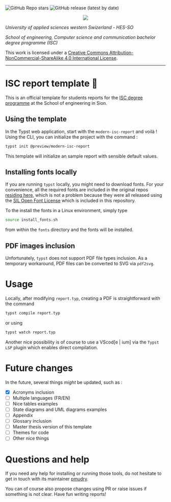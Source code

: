![GitHub Repo stars](https://img.shields.io/github/stars/ISC-HEI/modern-isc-report)
![GitHub release (latest by date)](https://img.shields.io/github/v/release/ISC-HEI/modern-isc-report)

<p align="center">
  <a href="https://hevs.ch/isc">
  <img src="https://user-images.githubusercontent.com/4624112/214764929-89aa8609-c540-4cc0-9905-23886814772e.png"/>    
  </a>
</p>

*University of applied sciences western Swizerland - HES-SO*

*School of engineering, Computer science and communication bachelor degree programme (ISC)*

This work is licensed under a
[Creative Commons Attribution-NonCommercial-ShareAlike 4.0 International License][cc-by-nc-sa].

[cc-by-nc-sa]: http://creativecommons.org/licenses/by-nc-sa/4.0/
[cc-by-nc-sa-image]: https://licensebuttons.net/l/by-nc-sa/4.0/88x31.png
[cc-by-nc-sa-shield]: https://img.shields.io/badge/License-CC%20BY--NC--SA%204.0-lightgrey.svg

---

# ISC report template :scroll:

This is an official template for students reports for the [ISC degree programme](https://isc.hevs.ch/) at the School of engineering in Sion. 

## Using the template

In the Typst web application, start with the `modern-isc-report` and voilà ! Using the CLI, you can initialize the project with the command : 

```bash
typst init @preview/modern-isc-report
```

This template will initialize an sample report with sensible default values.

## Installing fonts locally

If you are running `typst` locally, you might need to download fonts. For your convenience, all the required fonts are included in the original repos [residing here](https://github.com/ISC-HEI/ISC-report), which is not a problem because they were all released using the [SIL Open Font License](https://openfontlicense.org/) which is included in this repository.

To the install the fonts in a Linux environment, simply type

```bash
source install_fonts.sh
```

from within the `fonts` directory and the fonts will be installed.

## PDF images inclusion

Unfortunately, `typst` does not support PDF file types inclusion. As a temporary workaround, PDF files can be converted to SVG via `pdf2svg`.

# Usage

Locally, after modifying `report.typ`, creating a PDF is straightforward with the command

```bash
typst compile report.typ
```

or using 

```bash
typst watch report.typ
```

Another nice possibility is of course to use a VScod[e | ium] via the `Typst LSP` plugin which enables direct compilation.

# Future changes

In the future, several things _might_ be updated, such as :

- [x] Acronyms inclusion
- [ ] Multiple languages (FR/EN)
- [ ] Nice tables examples
- [ ] State diagrams and UML diagrams examples
- [ ] Appendix
- [ ] Glossary inclusion
- [ ] Master thesis version of this template
- [ ] Themes for code
- [ ] Other nice things

# Questions and help

If you need any help for installing or running those tools, do not hesitate to get in touch with its maintainer [pmudry](https://github.com/pmudry).

You can of course also propose changes using PR or raise issues if something is not clear. Have fun writing reports!
